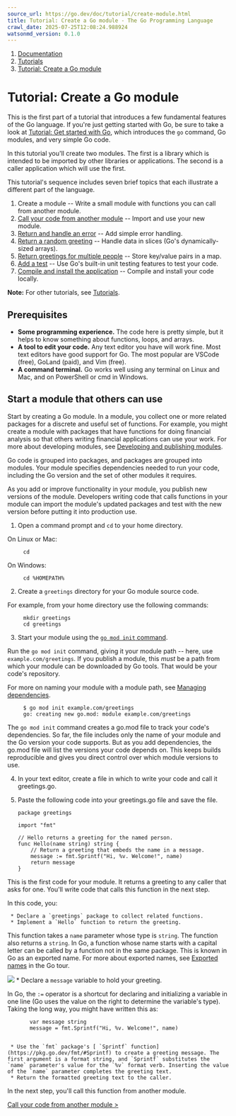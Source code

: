 ```yaml
---
source_url: https://go.dev/doc/tutorial/create-module.html
title: Tutorial: Create a Go module - The Go Programming Language
crawl_date: 2025-07-25T12:08:24.988924
watsonmd_version: 0.1.0
---
```


1. [ Documentation ](/doc/)
  2. [ Tutorials ](/doc/tutorial/)
  3. [ Tutorial: Create a Go module ](/doc/tutorial/create-module)



# Tutorial: Create a Go module

This is the first part of a tutorial that introduces a few fundamental features of the Go language. If you're just getting started with Go, be sure to take a look at [Tutorial: Get started with Go](/doc/tutorial/getting-started.html), which introduces the `go` command, Go modules, and very simple Go code. 

In this tutorial you'll create two modules. The first is a library which is intended to be imported by other libraries or applications. The second is a caller application which will use the first. 

This tutorial's sequence includes seven brief topics that each illustrate a different part of the language. 

  1. Create a module -- Write a small module with functions you can call from another module. 
  2. [Call your code from another module](/doc/tutorial/call-module-code.html) \-- Import and use your new module. 
  3. [Return and handle an error](/doc/tutorial/handle-errors.html) \-- Add simple error handling. 
  4. [Return a random greeting](/doc/tutorial/random-greeting.html) \-- Handle data in slices (Go's dynamically-sized arrays). 
  5. [Return greetings for multiple people](/doc/tutorial/greetings-multiple-people.html) \-- Store key/value pairs in a map. 
  6. [Add a test](/doc/tutorial/add-a-test.html) \-- Use Go's built-in unit testing features to test your code. 
  7. [Compile and install the application](/doc/tutorial/compile-install.html) \-- Compile and install your code locally. 

**Note:** For other tutorials, see [Tutorials](/doc/tutorial/index.html). 

## Prerequisites

  * **Some programming experience.** The code here is pretty simple, but it helps to know something about functions, loops, and arrays. 
  * **A tool to edit your code.** Any text editor you have will work fine. Most text editors have good support for Go. The most popular are VSCode (free), GoLand (paid), and Vim (free). 
  * **A command terminal.** Go works well using any terminal on Linux and Mac, and on PowerShell or cmd in Windows. 



## Start a module that others can use

Start by creating a Go module. In a module, you collect one or more related packages for a discrete and useful set of functions. For example, you might create a module with packages that have functions for doing financial analysis so that others writing financial applications can use your work. For more about developing modules, see [Developing and publishing modules](/doc/modules/developing). 

Go code is grouped into packages, and packages are grouped into modules. Your module specifies dependencies needed to run your code, including the Go version and the set of other modules it requires. 

As you add or improve functionality in your module, you publish new versions of the module. Developers writing code that calls functions in your module can import the module's updated packages and test with the new version before putting it into production use. 

  1. Open a command prompt and `cd` to your home directory. 

On Linux or Mac: 
         
         cd
         

On Windows: 
         
         cd %HOMEPATH%
         

  2. Create a `greetings` directory for your Go module source code. 

For example, from your home directory use the following commands: 
         
         mkdir greetings
         cd greetings
         

  3. Start your module using the [`go mod init` command](/ref/mod#go-mod-init). 

Run the `go mod init` command, giving it your module path -- here, use `example.com/greetings`. If you publish a module, this _must_ be a path from which your module can be downloaded by Go tools. That would be your code's repository. 

For more on naming your module with a module path, see [Managing dependencies](/doc/modules/managing-dependencies#naming_module). 
         
         $ go mod init example.com/greetings
         go: creating new go.mod: module example.com/greetings
         

The `go mod init` command creates a go.mod file to track your code's dependencies. So far, the file includes only the name of your module and the Go version your code supports. But as you add dependencies, the go.mod file will list the versions your code depends on. This keeps builds reproducible and gives you direct control over which module versions to use. 

  4. In your text editor, create a file in which to write your code and call it greetings.go. 
  5. Paste the following code into your greetings.go file and save the file. 
         
         package greetings
         
         import "fmt"
         
         // Hello returns a greeting for the named person.
         func Hello(name string) string {
             // Return a greeting that embeds the name in a message.
             message := fmt.Sprintf("Hi, %v. Welcome!", name)
             return message
         }
         

This is the first code for your module. It returns a greeting to any caller that asks for one. You'll write code that calls this function in the next step. 

In this code, you: 

     * Declare a `greetings` package to collect related functions. 
     * Implement a `Hello` function to return the greeting. 

This function takes a `name` parameter whose type is `string`. The function also returns a `string`. In Go, a function whose name starts with a capital letter can be called by a function not in the same package. This is known in Go as an exported name. For more about exported names, see [Exported names](/tour/basics/3) in the Go tour. 

![](images/function-syntax.png)
     * Declare a `message` variable to hold your greeting. 

In Go, the `:=` operator is a shortcut for declaring and initializing a variable in one line (Go uses the value on the right to determine the variable's type). Taking the long way, you might have written this as: 
           
           var message string
           message = fmt.Sprintf("Hi, %v. Welcome!", name)
           

     * Use the `fmt` package's [ `Sprintf` function](https://pkg.go.dev/fmt/#Sprintf) to create a greeting message. The first argument is a format string, and `Sprintf` substitutes the `name` parameter's value for the `%v` format verb. Inserting the value of the `name` parameter completes the greeting text. 
     * Return the formatted greeting text to the caller.



In the next step, you'll call this function from another module. 

[Call your code from another module >](/doc/tutorial/call-module-code.html)